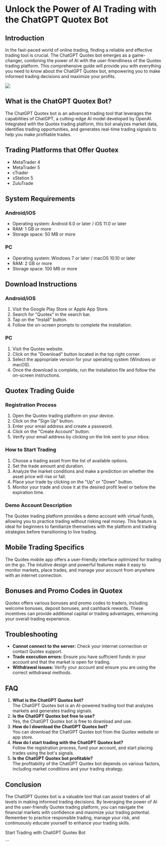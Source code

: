 # Unlock the Power of AI Trading with the ChatGPT Quotex Bot

## Introduction

In the fast-paced world of online trading, finding a reliable and
effective trading tool is crucial. The ChatGPT Quotex bot emerges as a
game-changer, combining the power of AI with the user-friendliness of
the Quotex trading platform. This comprehensive guide will provide you
with everything you need to know about the ChatGPT Quotex bot,
empowering you to make informed trading decisions and maximize your
profits.

[![](https://static.quotex.io/files/4_en/300_250.jpg)](https://traff.sbs/brokerqxlid)

## What is the ChatGPT Quotex Bot?

The ChatGPT Quotex bot is an advanced trading tool that leverages the
capabilities of ChatGPT, a cutting-edge AI model developed by OpenAI.
Integrated with the Quotex trading platform, this bot analyzes market
data, identifies trading opportunities, and generates real-time trading
signals to help you make profitable trades.

## Trading Platforms that Offer Quotex

-   MetaTrader 4
-   MetaTrader 5
-   cTrader
-   xStation 5
-   ZuluTrade

## System Requirements

### Android/iOS

-   Operating system: Android 6.0 or later / iOS 11.0 or later
-   RAM: 1 GB or more
-   Storage space: 50 MB or more

### PC

-   Operating system: Windows 7 or later / macOS 10.10 or later
-   RAM: 2 GB or more
-   Storage space: 100 MB or more

## Download Instructions

### Android/iOS

1.  Visit the Google Play Store or Apple App Store.
2.  Search for "Quotex" in the search bar.
3.  Tap on the "Install" button.
4.  Follow the on-screen prompts to complete the installation.

### PC

1.  Visit the Quotex website.
2.  Click on the "Download" button located in the top right
    corner.
3.  Select the appropriate version for your operating system (Windows or
    macOS).
4.  Once the download is complete, run the installation file and follow
    the on-screen instructions.

## Quotex Trading Guide

### Registration Process

1.  Open the Quotex trading platform on your device.
2.  Click on the "Sign Up" button.
3.  Enter your email address and create a password.
4.  Click on the "Create Account" button.
5.  Verify your email address by clicking on the link sent to your
    inbox.

### How to Start Trading

1.  Choose a trading asset from the list of available options.
2.  Set the trade amount and duration.
3.  Analyze the market conditions and make a prediction on whether the
    asset price will rise or fall.
4.  Place your trade by clicking on the "Up" or "Down"
    button.
5.  Monitor your trade and close it at the desired profit level or
    before the expiration time.

### Demo Account Description

The Quotex trading platform provides a demo account with virtual funds,
allowing you to practice trading without risking real money. This
feature is ideal for beginners to familiarize themselves with the
platform and trading strategies before transitioning to live trading.

## Mobile Trading Specifics

The Quotex mobile app offers a user-friendly interface optimized for
trading on the go. The intuitive design and powerful features make it
easy to monitor markets, place trades, and manage your account from
anywhere with an internet connection.

## Bonuses and Promo Codes in Quotex

Quotex offers various bonuses and promo codes to traders, including
welcome bonuses, deposit bonuses, and cashback rewards. These incentives
can provide additional capital or trading advantages, enhancing your
overall trading experience.

## Troubleshooting

-   **Cannot connect to the server:** Check your internet connection or
    contact Quotex support.
-   **Trade execution errors:** Ensure you have sufficient funds in your
    account and that the market is open for trading.
-   **Withdrawal issues:** Verify your account and ensure you are using
    the correct withdrawal methods.

## FAQ

1.  **What is the ChatGPT Quotex bot?**\
    The ChatGPT Quotex bot is an AI-powered trading tool that analyzes
    markets and generates trading signals.
2.  **Is the ChatGPT Quotex bot free to use?**\
    Yes, the ChatGPT Quotex bot is free to download and use.
3.  **How do I download the ChatGPT Quotex bot?**\
    You can download the ChatGPT Quotex bot from the Quotex website or
    app store.
4.  **How do I start trading with the ChatGPT Quotex bot?**\
    Follow the registration process, fund your account, and start
    placing trades using the bot\'s signals.
5.  **Is the ChatGPT Quotex bot profitable?**\
    The profitability of the ChatGPT Quotex bot depends on various
    factors, including market conditions and your trading strategy.

## Conclusion

The ChatGPT Quotex bot is a valuable tool that can assist traders of all
levels in making informed trading decisions. By leveraging the power of
AI and the user-friendly Quotex trading platform, you can navigate the
financial markets with confidence and maximize your trading potential.
Remember to practice responsible trading, manage your risk, and
continuously educate yourself to enhance your trading skills.

Start Trading with ChatGPT Quotex Bot

\`\`\`


